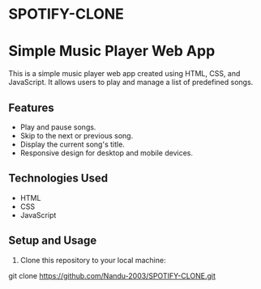 # SPOTIFY-CLONE
# Simple Music Player Web App

This is a simple music player web app created using HTML, CSS, and JavaScript. It allows users to play and manage a list of predefined songs.

## Features

- Play and pause songs.
- Skip to the next or previous song.
- Display the current song's title.
- Responsive design for desktop and mobile devices.

## Technologies Used

- HTML
- CSS
- JavaScript

## Setup and Usage

1. Clone this repository to your local machine:

git clone https://github.com/Nandu-2003/SPOTIFY-CLONE.git
